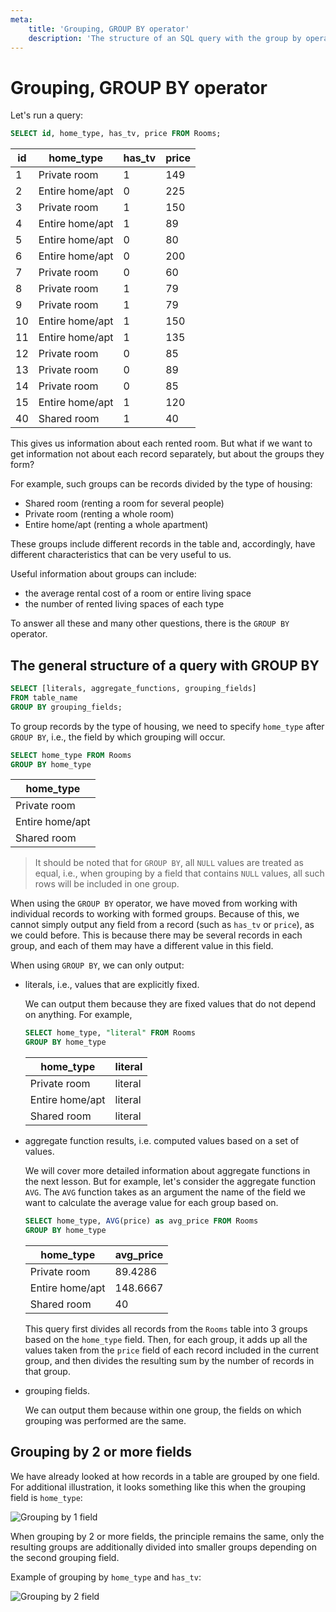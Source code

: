```yaml
---
meta:
    title: 'Grouping, GROUP BY operator'
    description: 'The structure of an SQL query with the group by operator, grouping by multiple fields, and examples.'
---
```


# Grouping, GROUP BY operator

Let's run a query:

```sql
SELECT id, home_type, has_tv, price FROM Rooms;
```

| id  | home_type       | has_tv | price |
| --- | --------------- | ------ | ----- |
| 1   | Private room    | 1      | 149   |
| 2   | Entire home/apt | 0      | 225   |
| 3   | Private room    | 1      | 150   |
| 4   | Entire home/apt | 1      | 89    |
| 5   | Entire home/apt | 0      | 80    |
| 6   | Entire home/apt | 0      | 200   |
| 7   | Private room    | 0      | 60    |
| 8   | Private room    | 1      | 79    |
| 9   | Private room    | 1      | 79    |
| 10  | Entire home/apt | 1      | 150   |
| 11  | Entire home/apt | 1      | 135   |
| 12  | Private room    | 0      | 85    |
| 13  | Private room    | 0      | 89    |
| 14  | Private room    | 0      | 85    |
| 15  | Entire home/apt | 1      | 120   |
| 40  | Shared room     | 1      | 40    |

This gives us information about each rented room. But what if we want to get information not about each record separately, but about the groups they form?

For example, such groups can be records divided by the type of housing:

-   Shared room (renting a room for several people)
-   Private room (renting a whole room)
-   Entire home/apt (renting a whole apartment)

These groups include different records in the table and, accordingly, have different characteristics that can be very useful to us.

Useful information about groups can include:

-   the average rental cost of a room or entire living space
-   the number of rented living spaces of each type

To answer all these and many other questions, there is the `GROUP BY` operator.

## The general structure of a query with GROUP BY

```sql
SELECT [literals, aggregate_functions, grouping_fields]
FROM table_name
GROUP BY grouping_fields;
```

To group records by the type of housing, we need to specify `home_type` after `GROUP BY`, i.e., the field by which grouping will occur.

```sql
SELECT home_type FROM Rooms
GROUP BY home_type
```

| home_type       |
| --------------- |
| Private room    |
| Entire home/apt |
| Shared room     |

> It should be noted that for `GROUP BY`, all `NULL` values are treated as equal,
> i.e., when grouping by a field that contains `NULL` values, all such rows will be included in one group.

When using the `GROUP BY` operator, we have moved from working with individual records to working with formed groups.
Because of this, we cannot simply output any field from a record (such as `has_tv` or `price`), as we could before.
This is because there may be several records in each group, and each of them may have a different value in this field.

When using `GROUP BY`, we can only output:

-   literals, i.e., values that are explicitly fixed.

    We can output them because they are fixed values that do not depend on anything.
    For example,

    ```sql
    SELECT home_type, "literal" FROM Rooms
    GROUP BY home_type
    ```

    | home_type       | literal |
    | --------------- | ------- |
    | Private room    | literal |
    | Entire home/apt | literal |
    | Shared room     | literal |

-   aggregate function results, i.e. computed values based on a set of values.

    We will cover more detailed information about aggregate functions in the next lesson. But for example, let's consider the aggregate function `AVG`.
    The `AVG` function takes as an argument the name of the field we want to calculate the average value for each group based on.

    ```sql
    SELECT home_type, AVG(price) as avg_price FROM Rooms
    GROUP BY home_type
    ```

    | home_type       | avg_price |
    | --------------- | --------- |
    | Private room    | 89.4286   |
    | Entire home/apt | 148.6667  |
    | Shared room     | 40        |

    This query first divides all records from the `Rooms` table into 3 groups based on the `home_type` field.
    Then, for each group, it adds up all the values taken from the `price` field of each record included in the current group, and then divides the resulting sum
    by the number of records in that group.

-   grouping fields.

    We can output them because within one group, the fields on which grouping was performed are the same.

## Grouping by 2 or more fields

We have already looked at how records in a table are grouped by one field. For additional illustration,
it looks something like this when the grouping field is `home_type`:

![Grouping by 1 field](https://sql-academy.org/static/guidePage/groupping/groupping_by_1_field.png 'Grouping by 1 field')

When grouping by 2 or more fields, the principle remains the same,
only the resulting groups are additionally divided into smaller groups depending on the second grouping field.

Example of grouping by `home_type` and `has_tv`:

![Grouping by 2 field](https://sql-academy.org/static/guidePage/groupping/groupping_by_2_field.png 'Grouping by 2 field')
